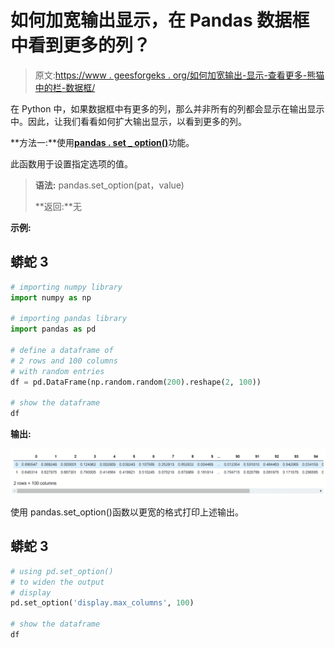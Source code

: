 # 如何加宽输出显示，在 Pandas 数据框中看到更多的列？

> 原文:[https://www . geesforgeks . org/如何加宽输出-显示-查看更多-熊猫中的栏-数据框/](https://www.geeksforgeeks.org/how-to-widen-output-display-to-see-more-columns-in-pandas-dataframe/)

在 Python 中，如果数据框中有更多的列，那么并非所有的列都会显示在输出显示中。因此，让我们看看如何扩大输出显示，以看到更多的列。

**方法一:**使用[**pandas . set _ option()**](https://www.geeksforgeeks.org/pandas-set_option-function-in-python/)功能。

此函数用于设置指定选项的值。

> **语法:** pandas.set_option(pat，value)
> 
> **返回:**无

**示例:**

## 蟒蛇 3

```py
# importing numpy library 
import numpy as np

# importing pandas library
import pandas as pd

# define a dataframe of
# 2 rows and 100 columns
# with random entries
df = pd.DataFrame(np.random.random(200).reshape(2, 100))

# show the dataframe
df
```

**输出:**

![dataframe](img/b1e8bb991c66769a1592d9872ea5fbf2.png)

使用 pandas.set_option()函数以更宽的格式打印上述输出。

## 蟒蛇 3

```py
# using pd.set_option()
# to widen the output 
# display
pd.set_option('display.max_columns', 100)

# show the dataframe
df
```